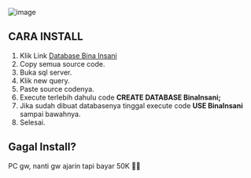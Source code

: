 ![image](https://user-images.githubusercontent.com/67460437/146961075-dd997cf2-6b31-4494-a071-54bb42156af0.png)

## CARA INSTALL
1. Klik Link <a href="https://raw.githubusercontent.com/mchevro/BIU-Library_public/main/SISTEM%20MANAJEMEN%20BASIS%20DATA/Pertemuan%2013/BinaInsani.sql">Database Bina Insani</a>
2. Copy semua source code.
3. Buka sql server.
4. Klik new query.
5. Paste source codenya.
6. Execute terlebih dahulu code **CREATE DATABASE BinaInsani;**
7. Jika sudah dibuat databasenya tinggal execute code **USE BinaInsani** sampai bawahnya.
8. Selesai.


## Gagal Install?
PC gw, nanti gw ajarin tapi bayar 50K 🤪🤙
